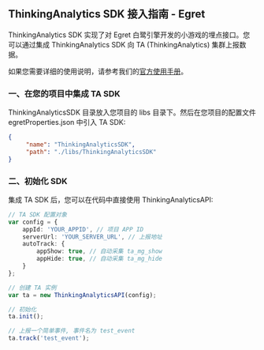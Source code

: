 ## ThinkingAnalytics SDK 接入指南 - Egret

ThinkingAnalytics SDK 实现了对 Egret 白鹭引擎开发的小游戏的埋点接口。您可以通过集成 ThinkingAnalytics SDK 向 TA (ThinkingAnalytics) 集群上报数据。

如果您需要详细的使用说明，请参考我们的[官方使用手册](https://docs.thinkingdata.cn/ta-manual/latest/installation/installation_menu/client_sdk/mp_sdk_installation/egret_sdk_installation.html)。

### 一、在您的项目中集成 TA SDK

ThinkingAnalyticsSDK 目录放入您项目的 libs 目录下。然后在您项目的配置文件 egretProperties.json 中引入 TA SDK:
```json
{
     "name": "ThinkingAnalyticsSDK",
     "path": "./libs/ThinkingAnalyticsSDK"
}
```

### 二、初始化 SDK

集成 TA SDK 后，您可以在代码中直接使用 ThinkingAnalyticsAPI:

```ts
// TA SDK 配置对象
var config = {
    appId: 'YOUR_APPID', // 项目 APP ID
    serverUrl: 'YOUR_SERVER_URL', // 上报地址
    autoTrack: {
        appShow: true, // 自动采集 ta_mg_show
        appHide: true, // 自动采集 ta_mg_hide
    }
};

// 创建 TA 实例
var ta = new ThinkingAnalyticsAPI(config);

// 初始化
ta.init();

// 上报一个简单事件, 事件名为 test_event
ta.track('test_event');
```
